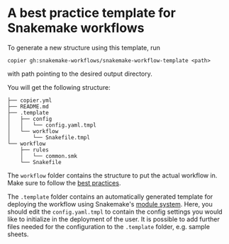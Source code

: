# A best practice template for Snakemake workflows

To generate a new structure using this template, run

    copier gh:snakemake-workflows/snakemake-workflow-template <path>

with path pointing to the desired output directory.

You will get the following structure:

    ├── copier.yml
    ├── README.md
    ├── .template
    │   ├── config
    │   │   └── config.yaml.tmpl
    │   └── workflow
    │       └── Snakefile.tmpl
    └── workflow
        ├── rules
        │   └── common.smk
        └── Snakefile

The `workflow` folder contains the structure to put the actual workflow in.
Make sure to follow the [best practices](https://snakemake.readthedocs.io/en/stable/snakefiles/deployment.html#distribution-and-reproducibility).

The `.template` folder contains an automatically generated template for deploying the workflow using Snakemake's [module system](https://snakemake.readthedocs.io/en/stable/snakefiles/modularization.html#snakefiles-modules).
Here, you should edit the `config.yaml.tmpl` to contain the config settings you would like to initialize in the deployment of the user.
It is possible to add further files needed for the configuration to the `.template` folder, e.g. sample sheets.
